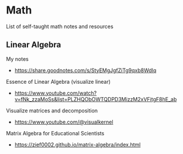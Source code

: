 # Math
List of self-taught math notes and resources

## Linear Algebra
My notes
* https://share.goodnotes.com/s/StyEMgJgfZiTg9qxb8WdIq

Essence of Linear Algebra (visualize linear)
* https://www.youtube.com/watch?v=fNk_zzaMoSs&list=PLZHQObOWTQDPD3MizzM2xVFitgF8hE_ab

Visualize matrices and decomposition
* https://www.youtube.com/@visualkernel

Matrix Algebra for Educational Scientists
* https://zief0002.github.io/matrix-algebra/index.html


